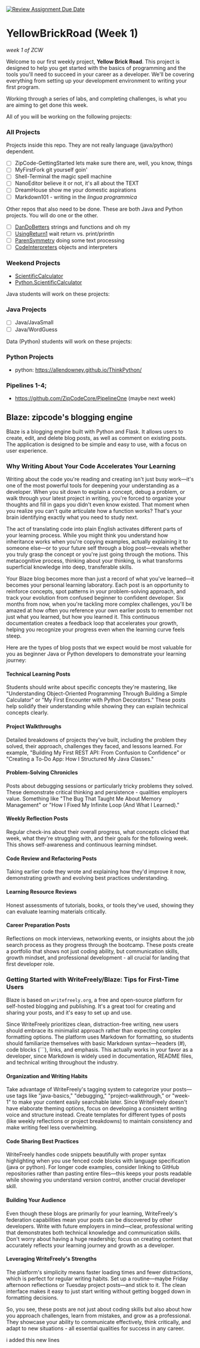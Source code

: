 [![Review Assignment Due Date](https://classroom.github.com/assets/deadline-readme-button-22041afd0340ce965d47ae6ef1cefeee28c7c493a6346c4f15d667ab976d596c.svg)](https://classroom.github.com/a/UsTRnWuD)
# YellowBrickRoad (Week 1)

_week 1 of ZCW_

Welcome to our first weekly project, **Yellow Brick Road**. This project is designed to help you get started with the basics of programming and the tools you'll need to succeed in your career as a developer. We'll be covering everything from setting up your development environment to writing your first program.

Working through a series of labs, and completing challenges, is what you are aiming to get done this week.

All of you will be working on the following projects:

### All Projects

Projects inside this repo.
They are not really language (java/python) dependent.

- [ ] ZipCode-GettingStarted lets make sure there are, well, you know, things
- [ ] MyFirstFork git yourself goin'
- [ ] Shell-Terminal the magic spell machine
- [ ] NanoEditor believe it or not, it's all about the TEXT
- [ ] DreamHouse show me your domestic aspirations
- [ ] Markdown101 - writing in the _lingua programmica_ 

Other repos that also need to be done.
These are both Java and Python projects. You will do one or the other.

- [ ] [DanDoBetters](https://github.com/ZipCodeCore/DanDoBetterDrills) strings and functions and oh my
- [ ] [UsingReturn1](https://github.com/ZipCodeCore/UsingReturn1) wait return vs. print/println
- [ ] [ParenSymmetry](https://github.com/ZipCodeCore/ParenSymmetry) doing some text processing
- [ ] [CodeInterpreters](https://github.com/ZipCodeCore/CodeInterpreters.git) objects and interpreters

### Weekend Projects

- [ScientificCalculator](https://github.com/ZipCodeCore/ScientificCalculator)
- [Python.ScientificCalculator](https://github.com/ZipCodeCore/Python.ScientificCalculator)

Java students will work on these projects:

### Java Projects
- [ ] Java/JavaSmall
- [ ] Java/WordGuess

Data (Python) students will work on these projects:

### Python Projects

- python: https://allendowney.github.io/ThinkPython/


### Pipelines 1-4;
- https://github.com/ZipCodeCore/PipelineOne (maybe next week)

## Blaze: zipcode's blogging engine

Blaze is a blogging engine built with Python and Flask. It allows users to create, edit, and delete blog posts, as well as comment on existing posts. The application is designed to be simple and easy to use, with a focus on user experience.

### Why Writing About Your Code Accelerates Your Learning

Writing about the code you're reading and creating isn't just busy work—it's one of the most powerful tools for deepening your understanding as a developer. When you sit down to explain a concept, debug a problem, or walk through your latest project in writing, you're forced to organize your thoughts and fill in gaps you didn't even know existed. That moment when you realize you can't quite articulate how a function works? That's your brain identifying exactly what you need to study next.

The act of translating code into plain English activates different parts of your learning process. While you might think you understand how inheritance works when you're copying examples, actually explaining it to someone else—or to your future self through a blog post—reveals whether you truly grasp the concept or you're just going through the motions. This metacognitive process, thinking about your thinking, is what transforms superficial knowledge into deep, transferable skills.

Your Blaze blog becomes more than just a record of what you've learned—it becomes your personal learning laboratory. Each post is an opportunity to reinforce concepts, spot patterns in your problem-solving approach, and track your evolution from confused beginner to confident developer. Six months from now, when you're tackling more complex challenges, you'll be amazed at how often you reference your own earlier posts to remember not just what you learned, but how you learned it. This continuous documentation creates a feedback loop that accelerates your growth, helping you recognize your progress even when the learning curve feels steep.

Here are the types of blog posts that we expect would be most valuable for you as beginner Java or Python developers to demonstrate your learning journey:

#### Technical Learning Posts
Students should write about specific concepts they're mastering, like "Understanding Object-Oriented Programming Through Building a Simple Calculator" or "My First Encounter with Python Decorators." These posts help solidify their understanding while showing they can explain technical concepts clearly.
#### Project Walkthroughs
Detailed breakdowns of projects they've built, including the problem they solved, their approach, challenges they faced, and lessons learned. For example, "Building My First REST API: From Confusion to Confidence" or "Creating a To-Do App: How I Structured My Java Classes."
#### Problem-Solving Chronicles
Posts about debugging sessions or particularly tricky problems they solved. These demonstrate critical thinking and persistence - qualities employers value. Something like "The Bug That Taught Me About Memory Management" or "How I Fixed My Infinite Loop (And What I Learned)."
#### Weekly Reflection Posts
Regular check-ins about their overall progress, what concepts clicked that week, what they're struggling with, and their goals for the following week. This shows self-awareness and continuous learning mindset.
#### Code Review and Refactoring Posts
Taking earlier code they wrote and explaining how they'd improve it now, demonstrating growth and evolving best practices understanding.
#### Learning Resource Reviews
Honest assessments of tutorials, books, or tools they've used, showing they can evaluate learning materials critically.
#### Career Preparation Posts
Reflections on mock interviews, networking events, or insights about the job search process as they progress through the bootcamp.
These posts create a portfolio that shows not just coding ability, but communication skills, growth mindset, and professional development - all crucial for landing that first developer role.

### Getting Started with WriteFreely/Blaze: Tips for First-Time Users
Blaze is based on `writefreely.org`, a free and open-source platform for self-hosted blogging and publishing. It's a great tool for creating and sharing your posts, and it's easy to set up and use.

Since WriteFreely prioritizes clean, distraction-free writing, new users should embrace its minimalist approach rather than expecting complex formatting options. The platform uses Markdown for formatting, so students should familiarize themselves with basic Markdown syntax—headers (#), code blocks (```), links, and emphasis. This actually works in your favor as a developer, since Markdown is widely used in documentation, README files, and technical writing throughout the industry.

#### Organization and Writing Habits
Take advantage of WriteFreely's tagging system to categorize your posts—use tags like "java-basics," "debugging," "project-walkthrough," or "week-1" to make your content easily searchable later. Since WriteFreely doesn't have elaborate theming options, focus on developing a consistent writing voice and structure instead. Create templates for different types of posts (like weekly reflections or project breakdowns) to maintain consistency and make writing feel less overwhelming.

#### Code Sharing Best Practices
WriteFreely handles code snippets beautifully with proper syntax highlighting when you use fenced code blocks with language specification (java or python). For longer code examples, consider linking to GitHub repositories rather than pasting entire files—this keeps your posts readable while showing you understand version control, another crucial developer skill.
#### Building Your Audience
Even though these blogs are primarily for your learning, WriteFreely's federation capabilities mean your posts can be discovered by other developers. Write with future employers in mind—clear, professional writing that demonstrates both technical knowledge and communication skills. Don't worry about having a huge readership; focus on creating content that accurately reflects your learning journey and growth as a developer.

#### Leveraging WriteFreely's Strengths
The platform's simplicity means faster loading times and fewer distractions, which is perfect for regular writing habits. Set up a routine—maybe Friday afternoon reflections or Tuesday project posts—and stick to it. The clean interface makes it easy to just start writing without getting bogged down in formatting decisions.

So, you see, these posts are not just about coding skills but also about how you approach challenges, learn from mistakes, and grow as a professional. They showcase your ability to communicate effectively, think critically, and adapt to new situations - all essential qualities for success in any career.


i added this new lines 